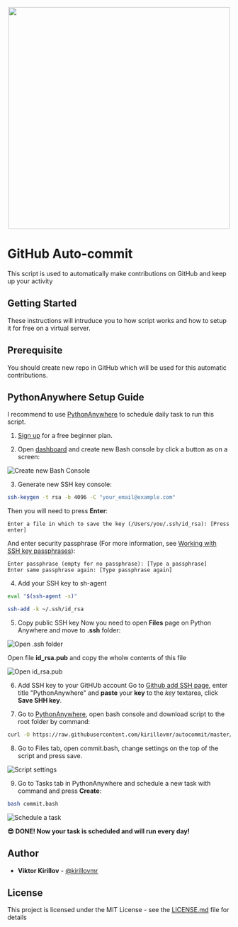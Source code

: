 <p align="center">
<img src="https://habrastorage.org/webt/wq/up/nk/wqupnk_7y-uwjmxmajy8tnp8xqa.png" 
width="500px" height="500px"/>
</p>

# GitHub Auto-commit

This script is used to automatically make contributions on GitHub and keep up your activity

## Getting Started

These instructions will intruduce you to how script works and how to setup it for free on a virtual server.

## Prerequisite

You should create new repo in GitHub which will be used for this automatic contributions.

## PythonAnywhere Setup Guide

I recommend to use [PythonAnywhere](https://www.pythonanywhere.com) to schedule daily task to run this script.

1. [Sign up](https://www.pythonanywhere.com/registration/register/beginner/) for a free beginner plan.

2. Open [dashboard](https://www.pythonanywhere.com/) and create new Bash console by click a button as on a screen:

![Create new Bash Console](https://habrastorage.org/webt/xy/bl/bj/xyblbj0ux6nddbdq3mezollfjze.png)

3. Generate new SSH key console:
```bash
ssh-keygen -t rsa -b 4096 -C "your_email@example.com"
```

Then you will need to press **Enter**:
```
Enter a file in which to save the key (/Users/you/.ssh/id_rsa): [Press enter]
```

And enter security passphrase (For more information, see [Working with SSH key passphrases](https://help.github.com/articles/working-with-ssh-key-passphrases)):
```
Enter passphrase (empty for no passphrase): [Type a passphrase]
Enter same passphrase again: [Type passphrase again]
```

4. Add your SSH key to sh-agent
```bash
eval "$(ssh-agent -s)"
```

```bash
ssh-add -k ~/.ssh/id_rsa
```

5. Copy public SSH key
Now you need to open **Files** page on Python Anywhere and move to **.ssh** folder:

![Open .ssh folder](https://habrastorage.org/webt/kw/y2/dl/kwy2dl71xx1k_qrwqnpvtnlx6ee.png)

Open file **id_rsa.pub** and copy the wholw contents of this file

![Open id_rsa.pub](https://habrastorage.org/webt/bl/pm/sw/blpmswq9e2iufeo0oxmgfixqrvu.png)

6. Add SSH key to your GitHUb account
Go to [Github add SSH page](https://github.com/settings/ssh/new), enter title "PythonAnywhere" and **paste** your **key** to the *key* textarea, click **Save SHH key**.

7. Go to [PythonAnywhere](https://www.pythonanywhere.com), open bash console and download script to the root folder by command:
```bash
curl -O https://raw.githubusercontent.com/kirillovmr/autocommit/master/commit.bash
```

8. Go to Files tab, open commit.bash, change settings on the top of the script and press save.

![Script settings](https://habrastorage.org/webt/f2/sq/tz/f2sqtzkfy53g7ypprv1jg2sqmea.png)

9. Go to Tasks tab in PythonAnywhere and schedule a new task with command and press **Create**:
``` bash
bash commit.bash
```

![Schedule a task](https://habrastorage.org/webt/sx/up/kl/sxupklp9wielayebyfojb0ndjrm.png)

**😎 DONE! Now your task is scheduled and will run every day!**

## Author

* **Viktor Kirillov** - [@kirillovmr](https://github.com/kirillovmr)

## License

This project is licensed under the MIT License - see the [LICENSE.md](LICENSE.md) file for details